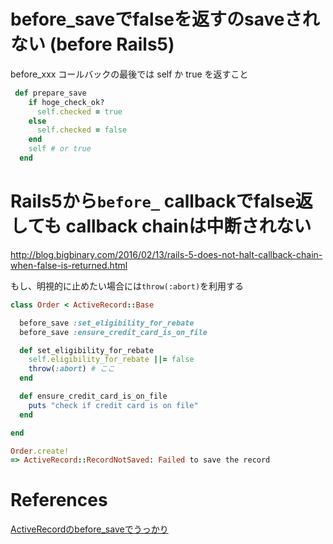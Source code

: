 
# before_saveでfalseを返すのsaveされない (before Rails5)

before_xxx コールバックの最後では self か true を返すこと

```rb
 def prepare_save
    if hoge_check_ok?
      self.checked = true
    else
      self.checked = false
    end
    self # or true
  end
```

# Rails5から`before_` callbackでfalse返しても callback chainは中断されない

<http://blog.bigbinary.com/2016/02/13/rails-5-does-not-halt-callback-chain-when-false-is-returned.html>

もし、明視的に止めたい場合には`throw(:abort)`を利用する

```rb
class Order < ActiveRecord::Base

  before_save :set_eligibility_for_rebate
  before_save :ensure_credit_card_is_on_file

  def set_eligibility_for_rebate
    self.eligibility_for_rebate ||= false
    throw(:abort) # ここ
  end

  def ensure_credit_card_is_on_file
    puts "check if credit card is on file"
  end

end

Order.create!
=> ActiveRecord::RecordNotSaved: Failed to save the record
```

# References

[ActiveRecordのbefore_saveでうっかり](http://qiita.com/suginoy/items/b10a1829e008a44d8a0c)